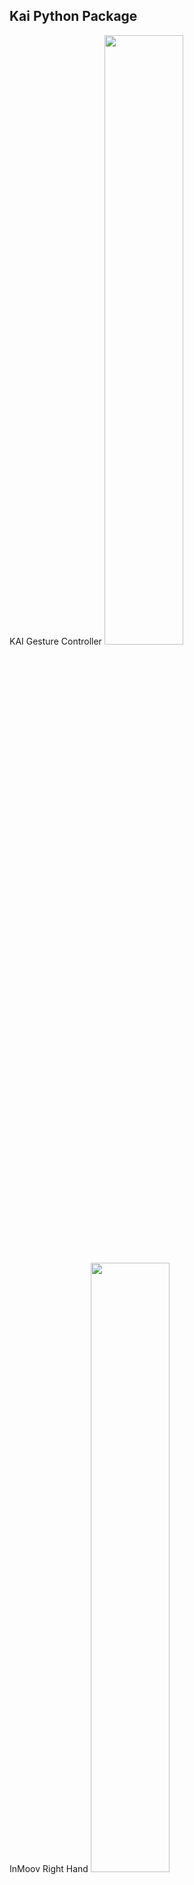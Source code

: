 ## **Kai Python Package**

KAI Gesture Controller
<img src="https://thenextbigproject.com/wp-content/uploads/2020/10/kai-red-band.jpeg" width="50%" >

InMoov Right Hand
<img src="https://thenextbigproject.com/wp-content/uploads/2020/10/right-hand-5-finger.jpeg" width="50%" >

More details and Updates on the project MYRO - Using KAI, refer: https://thenextbigproject.com/myro-2-0/

#### **Setup**

Run the following commands to initialise the project directory

```
python3 setup.py build
python3 setup.py install
```

#### **Module Initialisation**

a. Make sure the **moduleId** and **moduleSecret** are defined correcty in your program.

```python
moduleID = "moduleName"     # Name can be anything
moduleSecret = "qwerty"
```
 
b. Connect to the KaiSDK Websocket.
```python
module = WebSocketModule()
success = module.connect(moduleID, moduleSecret)
```

#### **Accessing Data**

#### **Set Capabilities**

```python
module.setCapabilities(module.DefaultKai, KaiCapabilities.AccelerometerData | KaiCapabilities.GyroscopeData | KaiCapabilities.PYRData)
```

#### **Set Listeners**

```python
def accelerometerEv(ev):
    print(ev.accelerometer.x)
    print(ev.accelerometer.y)
    print(ev.accelerometer.z)

module.DefaultKai.register_event_listener(Events.AccelerometerEvent, accelerometerEv)
```

#### **Unset Capabilities**

```python
module.unsetCapabilities(module.DefaultKai, KaiCapabilities.AccelerometerData | KaiCapabilities.GyroscopeData | KaiCapabilities.PYRData)
```

#### **Closing the Module**

```python
module.close()
```

Run the example file using the following command
```
python3 gesture.py
```
